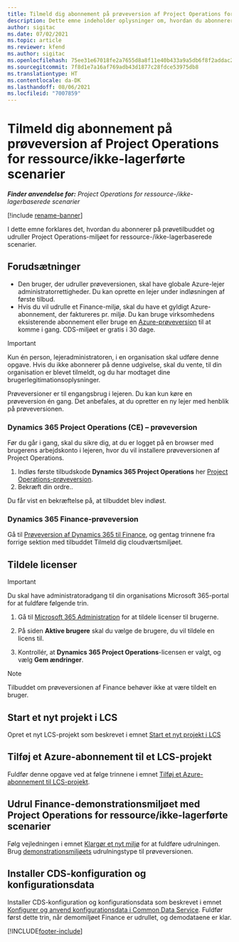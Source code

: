 ```yaml
---
title: Tilmeld dig abonnement på prøveversion af Project Operations for ressource/ikke-lagerførte scenarier
description: Dette emne indeholder oplysninger om, hvordan du abonnerer på og udruller Project Operations for ressource-/ikke-lagerbaserede scenarier.
author: sigitac
ms.date: 07/02/2021
ms.topic: article
ms.reviewer: kfend
ms.author: sigitac
ms.openlocfilehash: 75ee31e67018fe2a7655d8a8f11e40b433a9a5db6f8f2addac27844f18fffe8d
ms.sourcegitcommit: 7f8d1e7a16af769adb43d1877c28fdce53975db8
ms.translationtype: HT
ms.contentlocale: da-DK
ms.lasthandoff: 08/06/2021
ms.locfileid: "7007859"
---
```

# <a name="sign-up-for-project-operations-preview-subscriptions-for-resource-non-stocked-scenarios"></a>Tilmeld dig abonnement på prøveversion af Project Operations for ressource/ikke-lagerførte scenarier

_**Finder anvendelse for:** Project Operations for ressource-/ikke-lagerbaserede scenarier_

[!include [rename-banner](~/includes/cc-data-platform-banner.md)]

I dette emne forklares det, hvordan du abonnerer på prøvetilbuddet og udruller Project Operations-miljøet for ressource-/ikke-lagerbaserede scenarier.

## <a name="prerequisites"></a>Forudsætninger
- Den bruger, der udruller prøveversionen, skal have globale Azure-lejer administratorrettigheder. Du kan oprette en lejer under indløsningen af første tilbud. 
- Hvis du vil udrulle et Finance-miljø, skal du have et gyldigt Azure-abonnement, der faktureres pr. miljø. Du kan bruge virksomhedens eksisterende abonnement eller bruge en [Azure-prøveversion](https://azure.microsoft.com/en-us/free/) til at komme i gang. CDS-miljøet er gratis i 30 dage.

> [!IMPORTANT]
> Kun én person, lejeradministratoren, i en organisation skal udføre denne opgave. Hvis du ikke abonnerer på denne udgivelse, skal du vente, til din organisation er blevet tilmeldt, og du har modtaget dine brugerlegitimationsoplysninger.
> 
> Prøveversioner er til engangsbrug i lejeren. Du kan kun køre en prøveversion én gang. Det anbefales, at du opretter en ny lejer med henblik på prøveversionen.


### <a name="dynamics-365-project-operations-ce---preview-trial"></a>Dynamics 365 Project Operations (CE) – prøveversion 

Før du går i gang, skal du sikre dig, at du er logget på en browser med brugerens arbejdskonto i lejeren, hvor du vil installere prøveversionen af Project Operations.

1. Indløs første tilbudskode **Dynamics 365 Project Operations** her [Project Operations-prøveversion](https://aka.ms/try-po).
2. Bekræft din ordre..

  Du får vist en bekræftelse på, at tilbuddet blev indløst.

### <a name="dynamics-365-finance-preview-trial"></a>Dynamics 365 Finance-prøveversion

Gå til [Prøveversion af Dynamics 365 til Finance](https://aka.ms/trypoche), og gentag trinnene fra forrige sektion med tilbuddet Tilmeld dig cloudværtsmiljøet.  

## <a name="assign-licenses"></a>Tildele licenser

> [!IMPORTANT]
> Du skal have administratoradgang til din organisations Microsoft 365-portal for at fuldføre følgende trin.

1. Gå til [Microsoft 365 Administration](https://portal.office.com/) for at tildele licenser til brugerne.

2. På siden **Aktive brugere** skal du vælge de brugere, du vil tildele en licens til.

3. Kontrollér, at **Dynamics 365 Project Operations**-licensen er valgt, og vælg **Gem ændringer**.

> [!NOTE]
> Tilbuddet om prøveversionen af Finance behøver ikke at være tildelt en bruger.

## <a name="start-a-new-project-in-lcs"></a>Start et nyt projekt i LCS

Opret et nyt LCS-projekt som beskrevet i emnet [Start et nyt projekt i LCS](create-lcs-project.md)

## <a name="add-an-azure-subscription-to-an-lcs-project"></a>Tilføj et Azure-abonnement til et LCS-projekt

Fuldfør denne opgave ved at følge trinnene i emnet [Tilføj et Azure-abonnement til LCS-projekt](resource-add-azure-subscription-lcs-project.md).

## <a name="deploy-finance-demo-environment-with-project-operations-for-resourcenon-stocked-scenarios"></a>Udrul Finance-demonstrationsmiljøet med Project Operations for ressource/ikke-lagerførte scenarier

Følg vejledningen i emnet [Klargør et nyt miljø](resource-provision-new-environment.md) for at fuldføre udrulningen. Brug [demonstrationsmiljøets](/dynamics365/fin-ops-core/dev-itpro/deployment/deploy-demo-environment) udrulningstype til prøveversionen. 

## <a name="install-cds-setup-and-configuration-data"></a>Installer CDS-konfiguration og konfigurationsdata

Installer CDS-konfiguration og konfigurationsdata som beskrevet i emnet [Konfigurer og anvend konfigurationsdata i Common Data Service](resource-apply-pro-setup-config-data.md).
Fuldfør først dette trin, når demomiljøet Finance er udrullet, og demodataene er klar.


[!INCLUDE[footer-include](../includes/footer-banner.md)]
